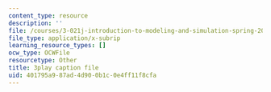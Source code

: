 ```yaml
---
content_type: resource
description: ''
file: /courses/3-021j-introduction-to-modeling-and-simulation-spring-2012/401795a987ad4d900b1c0e4ff11f8cfa_d3ChB1tDMyI.srt
file_type: application/x-subrip
learning_resource_types: []
ocw_type: OCWFile
resourcetype: Other
title: 3play caption file
uid: 401795a9-87ad-4d90-0b1c-0e4ff11f8cfa
---
```

